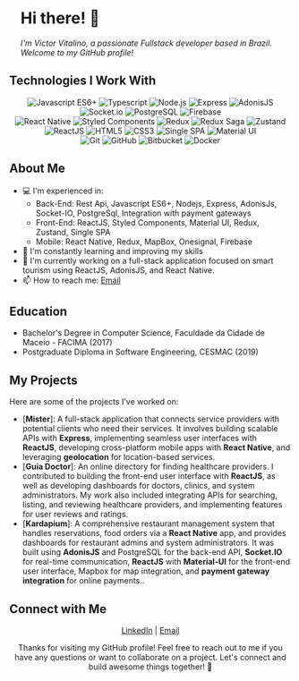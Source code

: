 
<div>
 
  <div style="margin-left: 20px;">
    <h1>Hi there! 👋</h1>
    <p><em>I'm Victor Vitalino, a passionate Fullstack developer based in Brazil. Welcome to my GitHub profile!</em></p>
  </div>
</div>

<!-- Rest of the README content -->

<h2>Technologies I Work With</h2>

<p align="center">
  <img src="https://img.shields.io/badge/Javascript-ES6%2B-yellow?logo=javascript" alt="Javascript ES6+" />
  <img src="https://img.shields.io/badge/Typescript-lightblue?logo=typescript" alt="Typescript" />
  <img src="https://img.shields.io/badge/Node.js-lightgreen?logo=node.js" alt="Node.js" />
  <img src="https://img.shields.io/badge/Express-orange?logo=express" alt="Express" />
  <img src="https://img.shields.io/badge/AdonisJS-brightgreen?logo=adonisjs" alt="AdonisJS" />
  <img src="https://img.shields.io/badge/Socket.io-black?logo=socket.io" alt="Socket.io" />
  <img src="https://img.shields.io/badge/PostgreSQL-lightgrey?logo=postgresql" alt="PostgreSQL" />
    <img src="https://img.shields.io/badge/Firebase-lightyellow?logo=firebase" alt="Firebase" />
  <br />
  <img src="https://img.shields.io/badge/React%20Native-blue?logo=react" alt="React Native" />
  <img src="https://img.shields.io/badge/Styled%20Components-white?logo=styled-components" alt="Styled Components" />
  <img src="https://img.shields.io/badge/Redux-purple?logo=redux" alt="Redux" />
  <img src="https://img.shields.io/badge/Redux%20Saga-black?logo=redux-saga" alt="Redux Saga" />
  <img src="https://img.shields.io/badge/Zustand-blue?logo=zustand" alt="Zustand" />
  <br />


  <img src="https://img.shields.io/badge/ReactJS-blue?logo=react" alt="ReactJS" />
  <img src="https://img.shields.io/badge/HTML5-orange?logo=html5" alt="HTML5" />
  <img src="https://img.shields.io/badge/CSS3-blue?logo=css3" alt="CSS3" />
  <img src="https://img.shields.io/badge/Single%20SPA-black?logo=react" alt="Single SPA" />
  <img src="https://img.shields.io/badge/Material%20UI-teal?logo=material-ui" alt="Material UI" />
  <br />
  <img src="https://img.shields.io/badge/Git-white?logo=git" alt="Git" />
  <img src="https://img.shields.io/badge/GitHub-black?logo=github" alt="GitHub" />
  <img src="https://img.shields.io/badge/Bitbucket-blue?logo=bitbucket" alt="Bitbucket" />

  <img src="https://img.shields.io/badge/Docker-white?logo=docker" alt="Docker" />
</p>

<!-- about -->


<h2>About Me</h2>

- 💻 I'm experienced in:
  - Back-End: Rest Api, Javascript ES6+, Nodejs, Express, AdonisJs, Socket-IO, PostgreSql, Integration with payment gateways
  - Front-End: ReactJS, Styled Components, Material UI, Redux, Zustand, Single SPA
  - Mobile: React Native, Redux, MapBox, Onesignal, Firebase
- 🌱 I'm constantly learning and improving my skills
- 🔭 I'm currently working on a full-stack application focused on smart tourism using ReactJS, AdonisJS, and React Native.
- 📫 How to reach me: <a href="mailto:victorvitalino237@gmail.com">Email</a>


<h2>Education</h2>

- Bachelor's Degree in Computer Science, Faculdade da Cidade de Maceio - FACIMA (2017)
- Postgraduate Diploma in Software Engineering, CESMAC (2019)

<h2>My Projects</h2>

Here are some of the projects I've worked on:

- [<strong>Mister</strong>]: A full-stack application that connects service providers with potential clients who need their services. It involves building scalable APIs with **Express**, implementing seamless user interfaces with **ReactJS**, developing cross-platform mobile apps with **React Native**, and leveraging **geolocation** for location-based services.
  <br />
- [<strong>Guia Doctor</strong>]: An online directory for finding healthcare providers. I contributed to building the front-end user interface with **ReactJS**, as well as developing dashboards for doctors, clinics, and system administrators. My work also included integrating APIs for searching, listing, and reviewing healthcare providers, and implementing features for user reviews and ratings.
  <br />
- [<strong>Kardapium</strong>]: A comprehensive restaurant management system that handles reservations, food orders via a **React Native** app, and provides dashboards for restaurant admins and system administrators. It was built using **AdonisJS** and PostgreSQL for the back-end API, **Socket.IO** for real-time communication, **ReactJS** with **Material-UI** for the front-end user interface, Mapbox for map integration, and **payment gateway integration** for online payments..

<!-- <h2>My GitHub Stats</h2>

<p align="center">
  <img src="https://github-readme-stats.vercel.app/api?username=victor-vitalino&show_icons=true&theme=dark" alt="Your GitHub Stats">
   <img height="180em" src="https://github-readme-stats.vercel.app/api/top-langs/?username=victor-vitalino&layout=compact&langs_count=7&theme=dark"/>

</p> -->

<h2>Connect with Me</h2>

<p align="center">
  <a href="https://linkedin.com/in/victor-vitalino-b47766192">LinkedIn</a> | 
  <!-- <a href="https://twitter.com/[Your Twitter Handle]">Twitter</a> |  -->
  <!-- <a href="https://www.[Your Website/Blog URL]">Website/Blog</a> |  -->
  <a href="mailto:victorvitalino237@gmail.com">Email</a>
</p>




<p align="center">Thanks for visiting my GitHub profile! Feel free to reach out to me if you have any questions or want to collaborate on a project. Let's connect and build awesome things together! 🚀</p>

